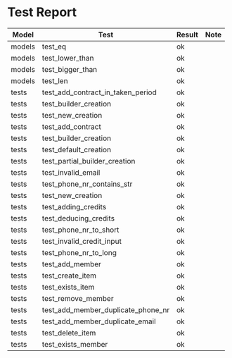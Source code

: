 # Test Report

|Model|Test|Result|Note|
|-|-|-|-|
|models|test_eq|ok||
|models|test_lower_than|ok||
|models|test_bigger_than|ok||
|models|test_len|ok||
|tests|test_add_contract_in_taken_period|ok||
|tests|test_builder_creation|ok||
|tests|test_new_creation|ok||
|tests|test_add_contract|ok||
|tests|test_builder_creation|ok||
|tests|test_default_creation|ok||
|tests|test_partial_builder_creation|ok||
|tests|test_invalid_email|ok||
|tests|test_phone_nr_contains_str|ok||
|tests|test_new_creation|ok||
|tests|test_adding_credits|ok||
|tests|test_deducing_credits|ok||
|tests|test_phone_nr_to_short|ok||
|tests|test_invalid_credit_input|ok||
|tests|test_phone_nr_to_long|ok||
|tests|test_add_member|ok||
|tests|test_create_item|ok||
|tests|test_exists_item|ok||
|tests|test_remove_member|ok||
|tests|test_add_member_duplicate_phone_nr|ok||
|tests|test_add_member_duplicate_email|ok||
|tests|test_delete_item|ok||
|tests|test_exists_member|ok||
